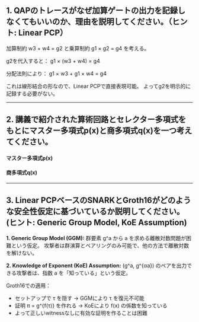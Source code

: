 ## 1. QAPのトレースがなぜ加算ゲートの出力を記録しなくてもいいのか、理由を説明してください。（ヒント: Linear PCP）

加算制約 w3 + w4 = g2 と乗算制約 g1 × g2 = g4 を考える。

g2を代入すると：
g1 × (w3 + w4) = g4

分配法則により：
g1 × w3 + g1 × w4 = g4

これは線形結合の形なので、Linear PCPで直接表現可能。
よってg2を明示的に記録する必要がない。

---

## 2. 講義で紹介された算術回路とセレクター多項式をもとにマスター多項式p(x)と商多項式q(x)を一つ考えてください。

#### マスター多項式p(x)


#### 商多項式q(x)


---

## 3. Linear PCPベースのSNARKとGroth16がどのような安全性仮定に基づいているか説明してください。(ヒント: Generic Group Model, KoE Assumption)

**1. Generic Group Model (GGM):**
群要素 g^a から a を求める離散対数問題が困難という仮定。
攻撃者は群演算とペアリングのみ可能で、他の方法で離散対数を解けない。

**2. Knowledge of Exponent (KoE) Assumption:**
(g^a, g^{αa}) のペアを出力できる攻撃者は、指数 a を「知っている」という仮定。

Groth16での適用：
- セットアップで τ を隠す → GGMにより τ を復元不可能
- 証明 π = g^{f(τ)} を作れる → KoEにより f(x) の係数を知っている
- よって正しいwitnessなしに有効な証明を作ることは困難